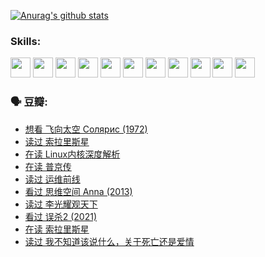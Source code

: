
[![Anurag's github stats](https://github-readme-stats.vercel.app/api?username=w940853815)](https://github.com/anuraghazra/github-readme-stats)

### Skills:

<code><img height="32" src="https://cdn.jsdelivr.net/npm/simple-icons@v5/icons/python.svg"></code>
<code><img height="32" src="https://cdn.jsdelivr.net/npm/simple-icons@v5/icons/javascript.svg"></code>
<code><img height="32" src="https://cdn.jsdelivr.net/npm/simple-icons@v5/icons/django.svg"></code>
<code><img height="32" src="https://cdn.jsdelivr.net/npm/simple-icons@v5/icons/flask.svg"></code>
<code><img height="32" src="https://cdn.jsdelivr.net/npm/simple-icons@v5/icons/vuetify.svg"></code>
<code><img height="32" src="https://cdn.jsdelivr.net/npm/simple-icons@v5/icons/git.svg"></code>
<code><img height="32" src="https://cdn.jsdelivr.net/npm/simple-icons@v5/icons/docker.svg"></code>
<code><img height="32" src="https://cdn.jsdelivr.net/npm/simple-icons@v5/icons/postgresql.svg"></code>
<code><img height="32" src="https://cdn.jsdelivr.net/npm/simple-icons@v5/icons/elasticsearch.svg"></code>
<code><img height="32" src="https://cdn.jsdelivr.net/npm/simple-icons@v5/icons/macos.svg"></code>
<code><img height="32" src="https://cdn.jsdelivr.net/npm/simple-icons@v5/icons/linux.svg"></code>

### 🗣 豆瓣:

<!-- DOUBAN-ACTIVITIES:START -->
- [想看 飞向太空 Солярис‎ (1972)](https://www.douban.com/people/136069238/status/3792219567/?_i=47015753)
- [读过 索拉里斯星](https://www.douban.com/people/136069238/status/3792213928/?_i=47015753)
- [在读 Linux内核深度解析](https://www.douban.com/people/136069238/status/3790997133/?_i=47015753)
- [在读 普京传](https://www.douban.com/people/136069238/status/3786411478/?_i=47015753)
- [读过 运维前线](https://www.douban.com/people/136069238/status/3786410747/?_i=47015753)
- [看过 思维空间 Anna‎ (2013)](https://www.douban.com/people/136069238/status/3786092531/?_i=47015753)
- [读过 李光耀观天下](https://www.douban.com/people/136069238/status/3779830661/?_i=47015753)
- [看过 误杀2‎ (2021)](https://www.douban.com/people/136069238/status/3779360592/?_i=47015753)
- [在读 索拉里斯星](https://www.douban.com/people/136069238/status/3779002317/?_i=47015753)
- [读过 我不知道该说什么，关于死亡还是爱情](https://www.douban.com/people/136069238/status/3778409279/?_i=47015753)
<!-- DOUBAN-ACTIVITIES:END -->
<!--
**w940853815/w940853815** is a ✨ _special_ ✨ repository because its `README.md` (this file) appears on your GitHub profile.

Here are some ideas to get you started:

- 🔭 I’m currently working on ...
- 🌱 I’m currently learning ...
- 👯 I’m looking to collaborate on ...
- 🤔 I’m looking for help with ...
- 💬 Ask me about ...
- 📫 How to reach me: ...
- 😄 Pronouns: ...
- ⚡ Fun fact: ...
-->
